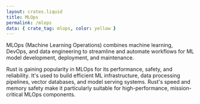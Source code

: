```yaml
---
layout: crates.liquid
title: MLOps
permalink: /mlops
data: { crate_tag: mlops, color: yellow }
---
```


MLOps (Machine Learning Operations) combines machine learning, DevOps, and data engineering to streamline and automate workflows for ML model development, deployment, and maintenance.

Rust is gaining popularity in MLOps for its performance, safety, and reliability.
It's used to build efficient ML infrastructure, data processing pipelines, vector databases, and model serving systems.
Rust's speed and memory safety make it particularly suitable for high-performance, mission-critical MLOps components.
